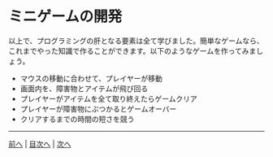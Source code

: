 # ミニゲームの開発
以上で、プログラミングの肝となる要素は全て学びました。簡単なゲームなら、これまでやった知識で作ることができます。以下のようなゲームを作ってみましょう。

- マウスの移動に合わせて、プレイヤーが移動
- 画面内を、障害物とアイテムが飛び回る
- プレイヤーがアイテムを全て取り終えたらゲームクリア
- プレイヤーが障害物にぶつかるとゲームオーバー
- クリアするまでの時間の短さを競う

---

[前へ](15.md) | [目次へ](README.md#%E7%9B%AE%E6%AC%A1) | [次へ](17.md)
